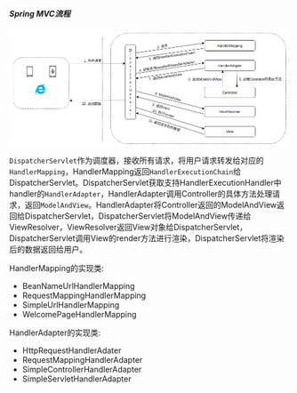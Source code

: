 ##### Spring MVC流程
![Spring MVC流程]

`DispatcherServlet`作为调度器，接收所有请求，将用户请求转发给对应的`HandlerMapping`，HandlerMapping返回`HandlerExecutionChain`给DispatcherServlet。DispatcherServlet获取支持HandlerExecutionHandler中handler的`HandlerAdapter`，HandlerAdapter调用Controller的具体方法处理请求，返回`ModelAndView`。HandlerAdapter将Controller返回的ModelAndView返回给DispatcherServlet，DispatcherServlet将ModelAndView传递给ViewResolver，ViewResolver返回View对象给DispatcherServlet，DispatcherServlet调用View的render方法进行渲染，DispatcherServlet将渲染后的数据返回给用户。

HandlerMapping的实现类:
- BeanNameUrlHandlerMapping
- RequestMappingHandlerMapping
- SimpleUrlHandlerMapping
- WelcomePageHandlerMapping

HandlerAdapter的实现类:
- HttpRequestHandlerAdater
- RequestMappingHandlerAdapter
- SimpleControllerHandlerAdapter
- SimpleServletHandlerAdapter


[Spring MVC流程]: <../../_assets/SpringMVC.png>